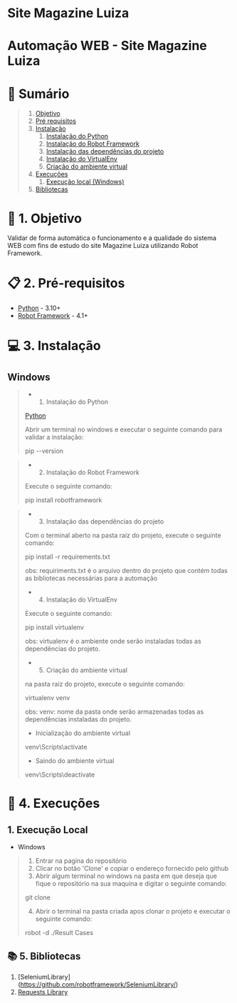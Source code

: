 # Site Magazine Luiza
## #####################################################################
## 																	  ##
# Automação WEB - Site Magazine Luiza
# 🍒 Sumário

> 1. [Objetivo](#topico1)
> 2. [Pré requisitos](#topico2)
> 3. [Instalação](#topico3)
>       1. [Instalação do Python](#topico3.1)
>       2. [Instalação do Robot Framework](#topico3.2)
>       3. [Instalação das dependências do projeto](#topico3.3)
>       4. [Instalação do VirtualEnv](#topico3.4)
>       5. [Criação do ambiente virtual](#topico3.5)
> 4. [Execuções](#topico4)
>       1. [Execução local (Windows)](#topico4.1)
> 5. [Bibliotecas](#topico5)

<a id="topico1"></a>
# 🎯 1. Objetivo


Validar de forma automática o funcionamento e a qualidade do sistema WEB com fins de estudo do site Magazine Luiza  utilizando Robot Framework.

<a id="topico2"></a>
# 📋 2. Pré-requisitos

- [Python](https://www.python.org/) - 3.10+
- [Robot Framework](https://robotframework.org/) - 4.1+

<a id="topico3"></a>
# 💻 3. Instalação

## Windows
<a id="topico31"></a>
> - 1. Instalação do Python
>
> [Python](https://www.python.org/downloads/)
>
> Abrir um terminal no windows e executar o seguinte comando para validar a instalação:
> 
> pip --version
> 
<a id="topico32"></a>
> - 2. Instalação do Robot Framework 
>
> Execute o seguinte comando:
> 
> pip install robotframework
> 
<a id="topico33"></a>
> - 3. Instalação das dependências do projeto
> 
> Com o terminal aberto na pasta raiz do projeto, execute o seguinte comando:
> 
> pip install -r requirements.txt
> 
> obs: requiriments.txt é o arquivo dentro do projeto que contém todas as bibliotecas necessárias para a automação
<a id="topico34"></a>
> - 4. Instalação do VirtualEnv
> 
> Execute o seguinte comando:
> 
> pip install virtualenv
> 
> obs: virtualenv é o ambiente onde serão instaladas todas as dependências do projeto.
<a id="topico35"></a>
> - 5. Criação do ambiente virtual
> 
>  na pasta raiz do projeto, execute o seguinte comando:
> 
> virtualenv venv
> 
> obs: venv: nome da pasta onde serão armazenadas todas as dependências instaladas do projeto.
> - Inicialização do ambiente virtual
> 
> venv\Scripts\activate
> 
> - Saindo do ambiente virtual
> 
> venv\Scripts\deactivate
> 

<a id="topico4"></a>

# 🚀 4. Execuções

## 1. Execução Local
<a id="topico43"></a>
- Windows
> 1. Entrar na pagina do repositório []()
> 2. Clicar no botão 'Clone' e copiar o endereço fornecido pelo github
> 3. Abrir algum terminal no windows na pasta em que deseja que fique o repositório na sua maquina e digitar o seguinte comando:
> 
> git clone 
> 
> 
> 4. Abrir o terminal na pasta criada apos clonar o projeto e executar o seguinte comando:
> 
> robot -d ./Result  Cases
> 

<a id="topico5"></a>
## 📚 5. Bibliotecas
1. [SeleniumLibrary] (https://github.com/robotframework/SeleniumLibrary/)
2. [Requests Library](https://github.com/MarketSquare/robotframework-requests)

<a id="topico6"></a>
